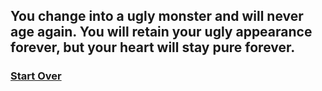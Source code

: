 ## You change into a ugly monster and will never age again. You will retain your ugly appearance forever, but your heart will stay pure forever.

### [Start Over](../../../home.md)